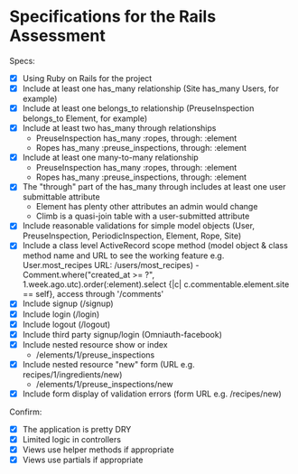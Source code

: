 # Specifications for the Rails Assessment

Specs:
- [x] Using Ruby on Rails for the project
- [x] Include at least one has_many relationship (Site has_many Users, for example)
- [x] Include at least one belongs_to relationship (PreuseInspection belongs_to Element, for example)
- [x] Include at least two has_many through relationships
  - PreuseInspection has_many :ropes, through: :element
  - Ropes has_many :preuse_inspections, through: :element
- [x] Include at least one many-to-many relationship
  - PreuseInspection has_many :ropes, through: :element
  - Ropes has_many :preuse_inspections, through: :element
- [x] The "through" part of the has_many through includes at least one user submittable attribute
  - Element has plenty other attributes an admin would change
  - Climb is a quasi-join table with a user-submitted attribute
- [x] Include reasonable validations for simple model objects (User, PreuseInspection, PeriodicInspection, Element, Rope, Site)
- [x] Include a class level ActiveRecord scope method (model object & class method name and URL to see the working feature e.g. User.most_recipes URL: /users/most_recipes) - Comment.where("created_at >= ?", 1.week.ago.utc).order(:element).select {|c| c.commentable.element.site == self}, access through '/comments'
- [x] Include signup (/signup)
- [x] Include login (/login)
- [x] Include logout (/logout)
- [x] Include third party signup/login (Omniauth-facebook)
- [x] Include nested resource show or index
  - /elements/1/preuse_inspections
- [x] Include nested resource "new" form (URL e.g. recipes/1/ingredients/new)
  - /elements/1/preuse_inspections/new
- [x] Include form display of validation errors (form URL e.g. /recipes/new)

Confirm:
- [x] The application is pretty DRY
- [x] Limited logic in controllers
- [x] Views use helper methods if appropriate
- [x] Views use partials if appropriate
